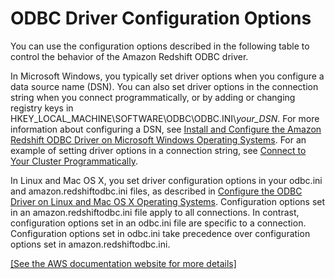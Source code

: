# ODBC Driver Configuration Options<a name="configure-odbc-options"></a>

You can use the configuration options described in the following table to control the behavior of the Amazon Redshift ODBC driver\.

In Microsoft Windows, you typically set driver options when you configure a data source name \(DSN\)\. You can also set driver options in the connection string when you connect programmatically, or by adding or changing registry keys in HKEY\_LOCAL\_MACHINE\\SOFTWARE\\ODBC\\ODBC\.INI\\*your\_DSN*\. For more information about configuring a DSN, see [Install and Configure the Amazon Redshift ODBC Driver on Microsoft Windows Operating Systems](install-odbc-driver-windows.md)\. For an example of setting driver options in a connection string, see [Connect to Your Cluster Programmatically](connecting-in-code.md)\.

In Linux and Mac OS X, you set driver configuration options in your odbc\.ini and amazon\.redshiftodbc\.ini files, as described in [Configure the ODBC Driver on Linux and Mac OS X Operating Systems](odbc-driver-configure-linux-mac.md)\. Configuration options set in an amazon\.redshiftodbc\.ini file apply to all connections\. In contrast, configuration options set in an odbc\.ini file are specific to a connection\. Configuration options set in odbc\.ini take precedence over configuration options set in amazon\.redshiftodbc\.ini\.

[\[See the AWS documentation website for more details\]](http://docs.aws.amazon.com/redshift/latest/mgmt/configure-odbc-options.html)